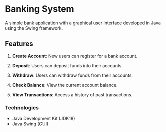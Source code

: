 # Banking System

A simple bank application with a graphical user interface developed in Java using the Swing framework.

## Features

1. **Create Account**: New users can register for a bank account.

2. **Deposit**: Users can deposit funds into their accounts.

3. **Withdraw**: Users can withdraw funds from their accounts.

4. **Check Balance**: View the current account balance.

5. **View Transactions**: Access a history of past transactions.


### Technologies

- Java Development Kit (JDK18)
- Java Swing (GUI)
